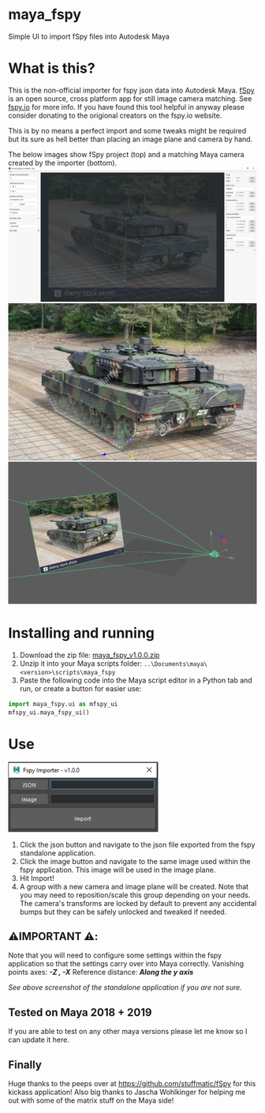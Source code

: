 
# maya_fspy
Simple UI to import fSpy files into Autodesk Maya

# What is this?
This is the non-official importer for fspy json data into Autodesk Maya. [fSpy](https://github.com/stuffmatic/fSpy) is an open source, cross platform app for still image camera matching.  See [fspy.io](https://fspy.io/) for more info. If you have found this tool helpful in anyway please consider donating to the origional creators on the fspy.io website.

This is by no means a perfect import and some tweaks might be required but its sure as hell better than placing an image plane and camera by hand.

The below images show fSpy project (top) and a matching Maya camera created by the importer (bottom).
![Image of fspy](https://github.com/JustinPedersen/maya_fspy/blob/master/images/fspy.png)
![Image of maya](https://github.com/JustinPedersen/maya_fspy/blob/master/images/maya_01.png)
![Image of maya](https://github.com/JustinPedersen/maya_fspy/blob/master/images/maya_02.png)

# Installing and running
1. Download the zip file: [maya_fspy_v1.0.0.zip](https://github.com/JustinPedersen/maya_fspy/releases/download/v1.0.0/maya_fspy_v1.0.0.zip)
2. Unzip it into your Maya scripts folder: `..\Documents\maya\<version>\scripts\maya_fspy`
3. Paste the following code into the Maya script editor in a Python tab and run, or create a button for easier use: 
```python
import maya_fspy.ui as mfspy_ui
mfspy_ui.maya_fspy_ui()
```

# Use
![ui](https://github.com/JustinPedersen/maya_fspy/blob/master/images/ui.png)
 1. Click the json button and navigate to the json file exported from the fspy standalone application.
 2. Click the image button and navigate to the same image used within the fspy application. This image will be used in the image plane.
 3. Hit Import!
 4. A group with a new camera and image plane will be created. Note that you may need to reposition/scale this group depending on your needs. The camera's transforms are locked by default to prevent any accidental bumps but they can be safely unlocked and tweaked if needed.

## ⚠️IMPORTANT ⚠️:
Note that you will need to configure some settings within the fspy application so that the settings carry over into Maya correctly.
Vanishing points axes:  ***-Z , -X***
Reference distance: ***Along the y axis***

*See above screenshot of the standalone application if you are not sure.*

## Tested on Maya 2018 + 2019
If you are able to test on any other maya versions please let me know so I can update it here.

## Finally
Huge thanks to the peeps over at https://github.com/stuffmatic/fSpy for this kickass application! 
Also big thanks to Jascha Wohlkinger for helping me out with some of the matrix stuff on the Maya side!

